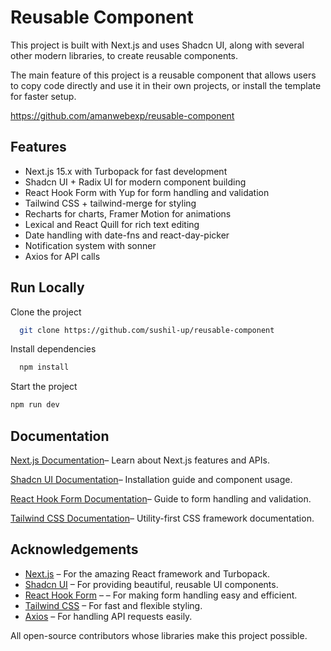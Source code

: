 # Reusable Component

This project is built with Next.js and uses Shadcn UI, along with several other modern libraries, to create reusable components.
 
 The main feature of this project is a reusable component that allows users to copy code directly and use it in their own projects, or install the template for faster setup. 


  https://github.com/amanwebexp/reusable-component

## Features

- Next.js 15.x with Turbopack for fast development
- Shadcn UI + Radix UI for modern component building
- React Hook Form with Yup for form handling and validation
- Tailwind CSS + tailwind-merge for styling
- Recharts for charts, Framer Motion for animations
- Lexical and React Quill for rich text editing
- Date handling with date-fns and react-day-picker
- Notification system with sonner
- Axios for API calls

## Run Locally

Clone the project

```bash
  git clone https://github.com/sushil-up/reusable-component
```


Install dependencies

```bash
  npm install
```

Start the project

```bash
npm run dev
```

## Documentation

[Next.js Documentation](https://nextjs.org/)– Learn about Next.js features and APIs.

[Shadcn UI Documentation](https://ui.shadcn.com/docs/installation)– Installation guide and component usage.

[React Hook Form Documentation](https://www.react-hook-form.com/get-started/)– Guide to form handling and validation.

[Tailwind CSS Documentation](https://tailwindcss.com/)– Utility-first CSS framework documentation.


## Acknowledgements

 - [Next.js](https://nextjs.org/) – For the amazing React framework and Turbopack.
 - [Shadcn UI](https://ui.shadcn.com) – For providing beautiful, reusable UI components.
 - [React Hook Form](https://www.react-hook-form.com/get-started/) –  – For making form handling easy and efficient.
 - [Tailwind CSS](https://tailwindcss.com/)  – For fast and flexible styling.
  - [Axios](https://axios-http.com/) – For handling API requests easily.

All open-source contributors whose libraries make this project possible.

